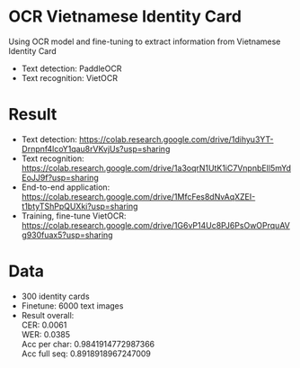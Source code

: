 # OCR Vietnamese Identity Card
Using OCR model and fine-tuning to extract information from Vietnamese Identity Card
- Text detection: PaddleOCR
- Text recognition: VietOCR
# Result
- Text detection: https://colab.research.google.com/drive/1dihyu3YT-Drnpnf4lcoY1qau8rVKvjUs?usp=sharing
- Text recognition: https://colab.research.google.com/drive/1a3oqrN1UtK1iC7VnpnbEIl5mYdEoJJ9f?usp=sharing
- End-to-end application: https://colab.research.google.com/drive/1MfcFes8dNvAqXZEI-t1btyTShPpQUXki?usp=sharing
- Training, fine-tune VietOCR: https://colab.research.google.com/drive/1G6vP14Uc8PJ6PsOwOPrquAVg930fuax5?usp=sharing
# Data
- 300 identity cards
- Finetune: 6000 text images
- Result overall:<br>
    CER: 0.0061<br>
    WER: 0.0385<br>
    Acc per char: 0.9841914772987366<br>
    Acc full seq: 0.8918918967247009<br>
